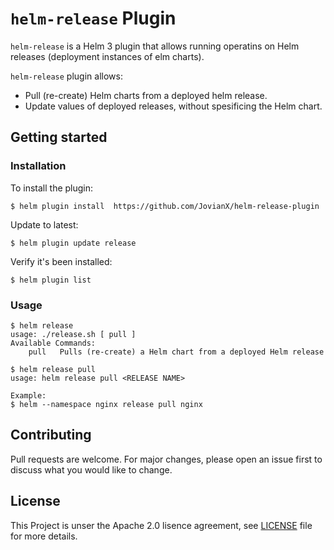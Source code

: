 # `helm-release` Plugin
`helm-release` is a Helm 3 plugin that allows running operatins on Helm releases (deployment instances of elm charts). 

`helm-release` plugin allows:

 * Pull (re-create) Helm charts from a deployed helm release.
 * Update values of deployed releases, without spesificing the Helm chart.

## Getting started
### Installation
To install the plugin:
```shell
$ helm plugin install  https://github.com/JovianX/helm-release-plugin
```
Update to latest:
```shell
$ helm plugin update release
```
Verify it's been installed:
```shell
$ helm plugin list
```

### Usage
```
$ helm release
usage: ./release.sh [ pull ]
Available Commands:
    pull   Pulls (re-create) a Helm chart from a deployed Helm release

$ helm release pull 
usage: helm release pull <RELEASE NAME>

Example:
$ helm --namespace nginx release pull nginx

```

## Contributing
Pull requests are welcome. For major changes, please open an issue first to discuss what you would like to change.

## License
This Project is unser the Apache 2.0 lisence agreement, see [LICENSE](https://github.com/JovianX/helm-release-plugin/blob/main/LICENSE) file for more details.